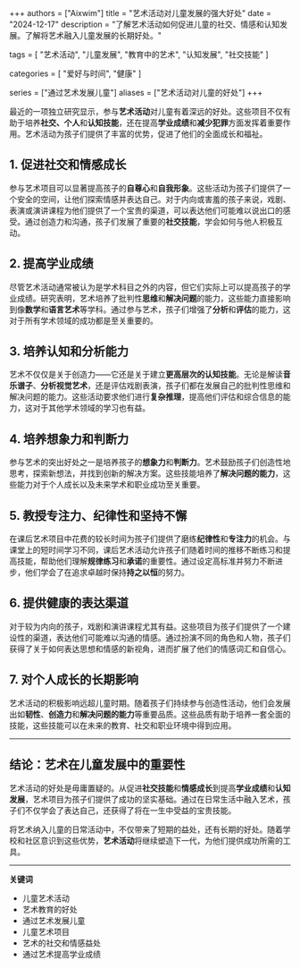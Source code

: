 +++
authors = ["Aixwim"]
title = "艺术活动对儿童发展的强大好处"
date = "2024-12-17"
description = "了解艺术活动如何促进儿童的社交、情感和认知发展。了解将艺术融入儿童发展的长期好处。"

tags = [
  "艺术活动",
  "儿童发展",
  "教育中的艺术",
  "认知发展",
  "社交技能"
]

categories = [
  "爱好与时间",
  "健康"
]

series = ["通过艺术发展儿童"]
aliases = ["艺术活动对儿童的好处"]
+++

最近的一项独立研究显示，参与**艺术活动**对儿童有着深远的好处。这些项目不仅有助于培养**社交、个人**和**认知技能**，还在提高**学业成绩**和**减少犯罪**方面发挥着重要作用。艺术活动为孩子们提供了丰富的优势，促进了他们的全面成长和福祉。

<!--more-->

## 1. **促进社交和情感成长**

参与艺术项目可以显著提高孩子的**自尊心**和**自我形象**。这些活动为孩子们提供了一个安全的空间，让他们探索情感并表达自己。对于内向或害羞的孩子来说，戏剧、表演或演讲课程为他们提供了一个宝贵的渠道，可以表达他们可能难以说出口的感受。通过创造力和沟通，孩子们发展了重要的**社交技能**，学会如何与他人积极互动。

## 2. **提高学业成绩**

尽管艺术活动通常被认为是学术科目之外的内容，但它们实际上可以提高孩子的学业成绩。研究表明，艺术培养了批判性**思维**和**解决问题**的能力，这些能力直接影响到像**数学**和**语言艺术**等学科。通过参与艺术，孩子们增强了**分析**和**评估**的能力，这对于所有学术领域的成功都是至关重要的。

## 3. **培养认知和分析能力**

艺术不仅仅是关于创造力——它还是关于建立**更高层次的认知技能**。无论是解读**音乐谱子**、**分析视觉艺术**，还是评估戏剧表演，孩子们都在发展自己的批判性思维和解决问题的能力。这些活动要求他们进行**复杂推理**，提高他们评估和综合信息的能力，这对于其他学术领域的学习也有益。

## 4. **培养想象力和判断力**

参与艺术的突出好处之一是培养孩子的**想象力**和**判断力**。艺术鼓励孩子们创造性地思考，探索新想法，并找到创新的解决方案。这些技能培养了**解决问题的能力**，这些能力对于个人成长以及未来学术和职业成功至关重要。

## 5. **教授专注力、纪律性和坚持不懈**

在课后艺术项目中花费的较长时间为孩子们提供了磨练**纪律性**和**专注力**的机会。与课堂上的短时间学习不同，课后艺术活动允许孩子们随着时间的推移不断练习和提高技能，帮助他们理解**规律练习**和**承诺**的重要性。通过设定高标准并努力不断进步，他们学会了在追求卓越时保持**持之以恒**的努力。

## 6. **提供健康的表达渠道**

对于较为内向的孩子，戏剧和演讲课程尤其有益。这些项目为孩子们提供了一个建设性的渠道，表达他们可能难以沟通的情感。通过扮演不同的角色和人物，孩子们获得了关于如何表达思想和情感的新视角，进而扩展了他们的情感词汇和自信心。

## 7. **对个人成长的长期影响**

艺术活动的积极影响远超儿童时期。随着孩子们持续参与创造性活动，他们会发展出如**韧性**、**创造力**和**解决问题的能力**等重要品质。这些品质有助于培养一套全面的技能，这些技能可以在未来的教育、社交和职业环境中得到应用。

---

## 结论：艺术在儿童发展中的重要性

艺术活动的好处是毋庸置疑的。从促进**社交技能**和**情感成长**到提高**学业成绩**和**认知发展**，艺术项目为孩子们提供了成功的坚实基础。通过在日常生活中融入艺术，孩子们不仅学会了表达自己，还获得了将在一生中受益的宝贵技能。

将艺术纳入儿童的日常活动中，不仅带来了短期的益处，还有长期的好处。随着学校和社区意识到这些优势，**艺术活动**将继续塑造下一代，为他们提供成功所需的工具。

---

**关键词**
- 儿童艺术活动
- 艺术教育的好处
- 通过艺术发展儿童
- 儿童艺术项目
- 艺术的社交和情感益处
- 通过艺术提高学业成绩
